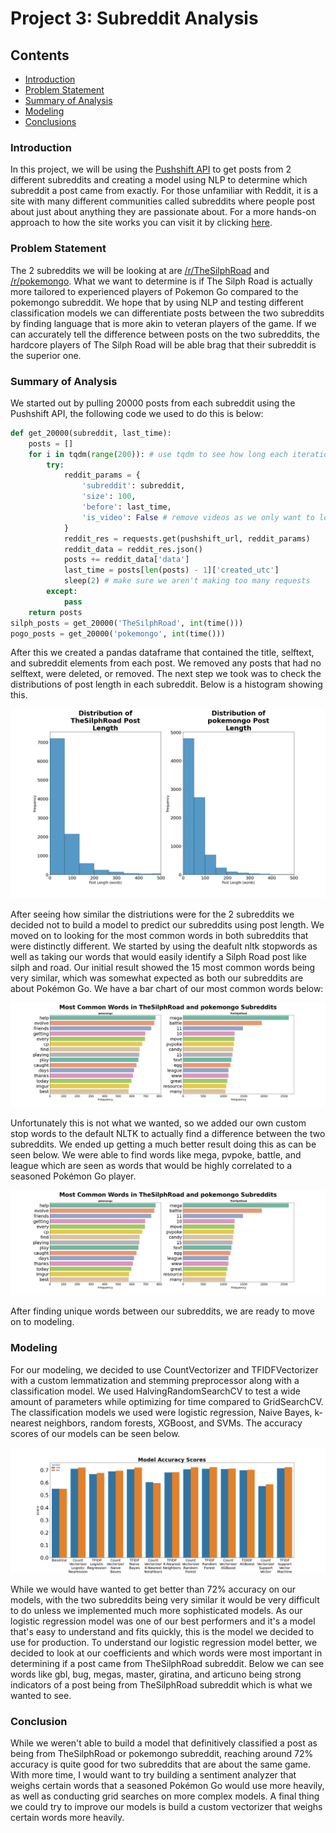 # Project 3: Subreddit Analysis

## Contents

- [Introduction](#Introduction)
- [Problem Statement](#Problem-Statement)
- [Summary of Analysis](#Summary-of-Analysis)
- [Modeling](#Modeling)
- [Conclusions](#Conclusions)

### Introduction

In this project, we will be using the [Pushshift API](https://github.com/pushshift/api) to get posts from 2 different subreddits and creating a model using NLP to determine which subreddit a post came from exactly. For those unfamiliar with Reddit, it is a site with many different communities called subreddits where people post about just about anything they are passionate about. For a more hands-on approach to how the site works you can visit it by clicking [here](https://reddit.com/). 

### Problem Statement

The 2 subreddits we will be looking at are [/r/TheSilphRoad](https://www.reddit.com/r/TheSilphRoad/) and [/r/pokemongo](https://www.reddit.com/r/pokemongo/). What we want to determine is if The Silph Road is actually more tailored to experienced players of Pokemon Go compared to the pokemongo subreddit. We hope that by using NLP and testing different classification models we can differentiate posts between the two subreddits by finding language that is more akin to veteran players of the game. If we can accurately tell the difference between posts on the two subreddits, the hardcore players of The Silph Road will be able brag that their subreddit is the superior one. 

### Summary of Analysis

We started out by pulling 20000 posts from each subreddit using the Pushshift API, the following code we used to do this is below:

```python
def get_20000(subreddit, last_time):
    posts = []
    for i in tqdm(range(200)): # use tqdm to see how long each iteration takes
        try:
            reddit_params = {
                'subreddit': subreddit,
                'size': 100,
                'before': last_time,
                'is_video': False # remove videos as we only want to look at text
            }
            reddit_res = requests.get(pushshift_url, reddit_params)
            reddit_data = reddit_res.json()
            posts += reddit_data['data']
            last_time = posts[len(posts) - 1]['created_utc']
            sleep(2) # make sure we aren't making too many requests
        except:
            pass
    return posts
silph_posts = get_20000('TheSilphRoad', int(time()))
pogo_posts = get_20000('pokemongo', int(time()))
```

After this we created a pandas dataframe that contained the title, selftext, and subreddit elements from each post. We removed any posts that had no selftext, were deleted, or removed. The next step we took was to check the distributions of post length in each subreddit. Below is a histogram showing this. 

![Histogram](./images/post_length_distribution.png)

After seeing how similar the distriutions were for the 2 subreddits we decided not to build a model to predict our subreddits using post length. We moved on to looking for the most common words in both subreddits that were distinctly different. We started by using the deafult nltk stopwords as well as taking our words that would easily identify a Silph Road post like silph and road. Our initial result showed the 15 most common words being very similar, which was somewhat expected as both our subreddits are about Pokémon Go. We have a bar chart of our most common words below:

![InitCommon15](./images/most_common_only_nltk_stopwords.png)

Unfortunately this is not what we wanted, so we added our own custom stop words to the default NLTK to actually find a difference between the two subreddits. We ended up getting a much better result doing this as can be seen below. We were able to find words like mega, pvpoke, battle, and league which are seen as words that would be highly correlated to a seasoned Pokémon Go player. 

![BestCommon15](./images/most_common_more_stop_words.png)

After finding unique words between our subreddits, we are ready to move on to modeling. 

### Modeling

For our modeling, we decided to use CountVectorizer and TFIDFVectorizer with a custom lemmatization and stemming preprocessor along with a classification model. We used HalvingRandomSearchCV to test a wide amount of parameters while optimizing for time compared to GridSearchCV. The classification models we used were logistic regression, Naive Bayes, k-nearest neighbors, random forests, XGBoost, and SVMs. The accuracy scores of our models can be seen below. 

![Modelscores](./images/accuracy_scores.png)

While we would have wanted to get better than 72% accuracy on our models, with the two subreddits being very similar it would be very difficult to do unless we implemented much more sophisticated models. As our logistic regression model was one of our best performers and it's a model that's easy to understand and fits quickly, this is the model we decided to use for production. To understand our logistic regression model better, we decided to look at our coefficients and which words were most important in determining if a post came from TheSilphRoad subreddit. Below we can see words like gbl, bug, megas, master, giratina, and articuno being strong indicators of a post being from TheSilphRoad subreddit which is what we wanted to see. 

### Conclusion

While we weren't able to build a model that definitively classified a post as being from TheSilphRoad or pokemongo subreddit, reaching around 72% accuracy is quite good for two subreddits that are about the same game. With more time, I would want to try building a sentiment analyzer that weighs certain words that a seasoned Pokémon Go would use more heavily, as well as conducting grid searches on more complex models. A final thing we could try to improve our models is build a custom vectorizer that weighs certain words more heavily. 
